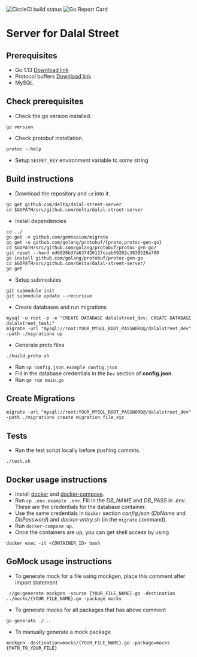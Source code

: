 ![CircleCI build status](https://circleci.com/gh/delta/dalal-street-server.png)
![Go Report Card](https://goreportcard.com/badge/github.com/delta/dalal-street-server)

# Server for Dalal Street

## Prerequisites
- Go 1.13 [Download link](https://golang.org/dl/#go1.13)
- Protocol buffers [Download link](https://github.com/google/protobuf/releases/download/v3.2.0rc2/protoc-3.2.0rc2-linux-x86_64.zip)
- MySQL

## Check prerequisites
- Check the go version installed.
```
go version
```
- Check protobuf installation.
```
protoc --help
```
- Setup ```SECRET_KEY``` environment variable to some string

## Build instructions

- Download the repository and `cd` into it.
```
go get github.com/delta/dalal-street-server
cd $GOPATH/src/github.com/delta/dalal-street-server
```
- Install dependencies
```
cd ../
go get -v github.com/gemnasium/migrate
go get -u github.com/golang/protobuf/{proto,protoc-gen-go}
cd $GOPATH/src/github.com/golang/protobuf/protoc-gen-go/
git reset --hard ed6926b37a637426117ccab59282c3839528a700
go install github.com/golang/protobuf/protoc-gen-go
cd $GOPATH/src/github.com/delta/dalal-street-server/
go get
```
- Setup submodules
```
git submodule init
git submodule update --recursive
```
- Create databases and run migrations
```
mysql -u root -p -e "CREATE DATABASE dalalstreet_dev; CREATE DATABASE dalalstreet_test;"
migrate -url "mysql://root:YOUR_MYSQL_ROOT_PASSWORD@/dalalstreet_dev" -path ./migrations up
```
- Generate proto files
```
./build_proto.sh
```
- Run `cp config.json.example config.json`
- Fill in the database credentials in the `Dev` section of **config.json**.
- Run `go run main.go`

## Create Migrations
```
migrate -url "mysql://root:YOUR_MYSQL_ROOT_PASSWORD@/dalalstreet_dev" -path ./migrations create migration_file_xyz
```

## Tests
- Run the test script locally before pushing commits.
```
./test.sh
```

## Docker usage instructions
- Install [docker](https://docs.docker.com/engine/installation) and [docker-compose](https://docs.docker.com/compose/install).
- Run `cp .env.example .env`. Fill in the *DB_NAME* and *DB_PASS* in *.env*. These are the credentials for the database container.
- Use the same credentials in `Docker` section *config.json* (*DbName* and *DbPassword*) and *docker-entry.sh* (in the `migrate` command).
- Run `docker-compose up`.
- Once the containers are up, you can get shell access by using
```
docker exec -it <CONTAINER_ID> bash
```
## GoMock usage instructions
- To generate mock for a file using mockgen, place this comment after import statement
```
 //go:generate mockgen -source {YOUR_FILE_NAME}.go -destination ../mocks/{YOUR_FILE_NAME}.go -package mocks
```
- To generate mocks for all packages that has above comment

```
go generate ./...

```

- To manually generate a mock package
```
mockgen -destination=mocks/{YOUR_FILE_NAME}.go -package=mocks {PATH_TO_YOUR_FILE}

```
